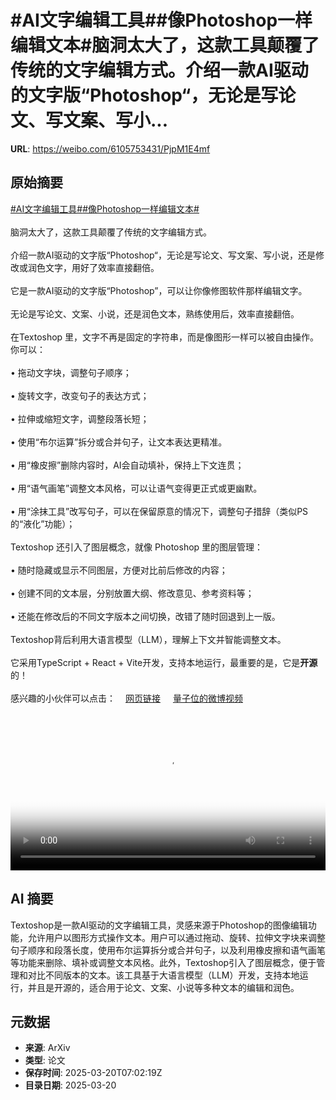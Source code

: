 # #AI文字编辑工具##像Photoshop一样编辑文本#脑洞太大了，这款工具颠覆了传统的文字编辑方式。介绍一款AI驱动的文字版“Photoshop“，无论是写论文、写文案、写小...

**URL**: https://weibo.com/6105753431/PjpM1E4mf

## 原始摘要

<a href="https://m.weibo.cn/search?containerid=231522type%3D1%26t%3D10%26q%3D%23AI%E6%96%87%E5%AD%97%E7%BC%96%E8%BE%91%E5%B7%A5%E5%85%B7%23&amp;extparam=%23AI%E6%96%87%E5%AD%97%E7%BC%96%E8%BE%91%E5%B7%A5%E5%85%B7%23" data-hide=""><span class="surl-text">#AI文字编辑工具#</span></a><a href="https://m.weibo.cn/search?containerid=231522type%3D1%26t%3D10%26q%3D%23%E5%83%8FPhotoshop%E4%B8%80%E6%A0%B7%E7%BC%96%E8%BE%91%E6%96%87%E6%9C%AC%23&amp;extparam=%23%E5%83%8FPhotoshop%E4%B8%80%E6%A0%B7%E7%BC%96%E8%BE%91%E6%96%87%E6%9C%AC%23" data-hide=""><span class="surl-text">#像Photoshop一样编辑文本#</span></a><br><br>脑洞太大了，这款工具颠覆了传统的文字编辑方式。<br><br>介绍一款AI驱动的文字版“Photoshop“，无论是写论文、写文案、写小说，还是修改或润色文字，用好了效率直接翻倍。<br><br>它是一款AI驱动的文字版“Photoshop”，可以让你像修图软件那样编辑文字。<br><br>无论是写论文、文案、小说，还是润色文本，熟练使用后，效率直接翻倍。<br><br>在Textoshop 里，文字不再是固定的字符串，而是像图形一样可以被自由操作。你可以：<br><br>• 拖动文字块，调整句子顺序；<br><br>• 旋转文字，改变句子的表达方式；<br><br>• 拉伸或缩短文字，调整段落长短；<br><br>• 使用“布尔运算”拆分或合并句子，让文本表达更精准。<br><br>• 用“橡皮擦”删除内容时，AI会自动填补，保持上下文连贯；<br><br>• 用“语气画笔”调整文本风格，可以让语气变得更正式或更幽默。<br><br>• 用“涂抹工具”改写句子，可以在保留原意的情况下，调整句子措辞（类似PS的“液化”功能）；<br><br>Textoshop 还引入了图层概念，就像 Photoshop 里的图层管理：<br><br>• 随时隐藏或显示不同图层，方便对比前后修改的内容；<br><br>• 创建不同的文本层，分别放置大纲、修改意见、参考资料等；<br><br>• 还能在修改后的不同文字版本之间切换，改错了随时回退到上一版。<br><br>Textoshop背后利用大语言模型（LLM），理解上下文并智能调整文本。<br><br>它采用TypeScript + React + Vite开发，支持本地运行，最重要的是，它是**开源**的！<br><br>感兴趣的小伙伴可以点击：<a href="https://weibo.cn/sinaurl?u=https%3A%2F%2Fgithub.com%2Fm-damien%2FTextoshop" data-hide=""><span class="url-icon"><img style="width: 1rem;height: 1rem" src="https://h5.sinaimg.cn/upload/2015/09/25/3/timeline_card_small_web_default.png" referrerpolicy="no-referrer"></span><span class="surl-text">网页链接</span></a> <a href="https://video.weibo.com/show?fid=1034:5146272521191489" data-hide=""><span class="url-icon"><img style="width: 1rem;height: 1rem" src="https://h5.sinaimg.cn/upload/2015/09/25/3/timeline_card_small_video_default.png" referrerpolicy="no-referrer"></span><span class="surl-text">量子位的微博视频</span></a><br clear="both"><div style="clear: both"></div><video controls="controls" poster="https://tvax4.sinaimg.cn/orj480/006Fd7o3ly1hznee2o81yj30zk0k0tal.jpg" style="width: 100%"><source src="https://f.video.weibocdn.com/o0/s4ckVQcIlx08mOYyNzPi01041200QxO40E010.mp4?label=mp4_720p&amp;template=1280x720.25.0&amp;ori=0&amp;ps=1CwnkDw1GXwCQx&amp;Expires=1742457652&amp;ssig=66J5VPjkSo&amp;KID=unistore,video"><source src="https://f.video.weibocdn.com/o0/8eCjv1pvlx08mOYyknsQ01041200pUGh0E010.mp4?label=mp4_hd&amp;template=852x480.25.0&amp;ori=0&amp;ps=1CwnkDw1GXwCQx&amp;Expires=1742457652&amp;ssig=0ntBKpEDvY&amp;KID=unistore,video"><source src="https://f.video.weibocdn.com/o0/3yLKgnerlx08mOYyc2Vq01041200gcMR0E010.mp4?label=mp4_ld&amp;template=640x360.25.0&amp;ori=0&amp;ps=1CwnkDw1GXwCQx&amp;Expires=1742457652&amp;ssig=HTzJII3Z7w&amp;KID=unistore,video"><p>视频无法显示，请前往<a href="https://video.weibo.com/show?fid=1034%3A5146272521191489" target="_blank" rel="noopener noreferrer">微博视频</a>观看。</p></video>

## AI 摘要

Textoshop是一款AI驱动的文字编辑工具，灵感来源于Photoshop的图像编辑功能，允许用户以图形方式操作文本。用户可以通过拖动、旋转、拉伸文字块来调整句子顺序和段落长度，使用布尔运算拆分或合并句子，以及利用橡皮擦和语气画笔等功能来删除、填补或调整文本风格。此外，Textoshop引入了图层概念，便于管理和对比不同版本的文本。该工具基于大语言模型（LLM）开发，支持本地运行，并且是开源的，适合用于论文、文案、小说等多种文本的编辑和润色。

## 元数据

- **来源**: ArXiv
- **类型**: 论文
- **保存时间**: 2025-03-20T07:02:19Z
- **目录日期**: 2025-03-20
